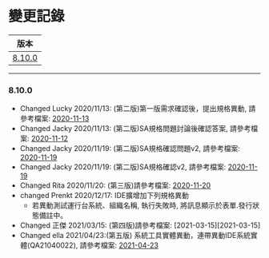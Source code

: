 變更記錄
===
| 版本 |
| :---: |
| [8.10.0](#v8_10_0) |

***
### <a id='v8_10_0'>8.10.0</a>


* Changed Lucky 2020/11/13: (第二版)第一版需求確認後，提出規格異動, 請參考檔案: [2020-11-13][2020-11-13]
* Changed Jacky 2020/11/13: (第二版)SA規格問題討論後確認答案, 請參考檔案: [2020-11-12][2020-11-12]
* Changed Jacky 2020/11/19: (第二版)SA規格確認問題v2, 請參考檔案: [2020-11-19][2020-11-19]
* Changed Jacky 2020/11/19: (第二版)SA規格確認v2, 請參考檔案: [2020-11-19][2020-11-19]
* Changed Rita 2020/11/20: (第三版)請參考檔案: [2020-11-20][2020-11-20]
* changed Prenkt 2020/12/17: IDE擴增加下列規格異動
    * 若異動測試運行台系統、組織名稱, 執行失敗時, 將訊息顯示於表單.發行狀態備註中。
* Changed 正傑 2021/03/15: (第四版)請參考檔案: [2021-03-15][2021-03-15]
* Changed ella 2021/04/23:(第五版) 系統工具實體異動，連帶異動IDE系統實體(QA21040022), 請參考檔案: [2021-04-23][2021-04-23]

<!-- 超連結 -->
[2020-11-12]: 2020-11-12.md "SA規格確認"
[2020-11-13]: 2020-11-13.md "測試運行台系統名稱異動規則"
[2020-11-19]: 2020-11-19.md "SA規格確認問題v2"
[2020-11-20]: 2020-11-20.md "v3"
[2021-04-23]: 2021-04-23.md "v5"